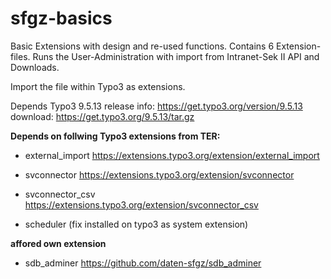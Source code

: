# sfgz-basics
Basic Extensions with design and re-used functions. Contains 6 Extension-files. Runs the User-Administration with import from Intranet-Sek II API and Downloads.

Import the file within Typo3 as extensions.

Depends Typo3 9.5.13 
release info: https://get.typo3.org/version/9.5.13
download: https://get.typo3.org/9.5.13/tar.gz

**Depends on follwing Typo3 extensions from TER:**

- external_import https://extensions.typo3.org/extension/external_import
 
- svconnector https://extensions.typo3.org/extension/svconnector
 
- svconnector_csv https://extensions.typo3.org/extension/svconnector_csv
 
- scheduler (fix installed on typo3 as system extension)
 
**affored own extension**

- sdb_adminer https://github.com/daten-sfgz/sdb_adminer

